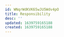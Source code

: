 ```yaml
---
id: WNqrWdKVK65wJU5Wdv4pO
title: Responsibility
desc: ''
updated: 1639759165188
created: 1639759165188
---
```


